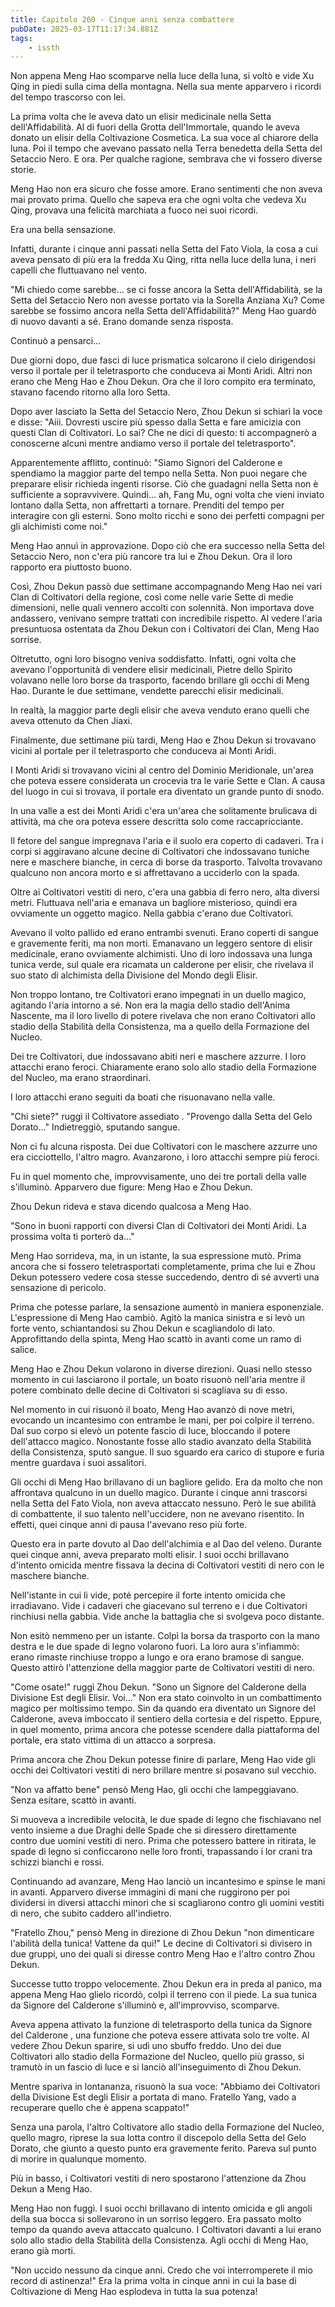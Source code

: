 ```yaml
---
title: Capitolo 260 - Cinque anni senza combattere
pubDate: 2025-03-17T11:17:34.881Z
tags:
    - issth
---
```



Non appena Meng Hao scomparve nella luce della luna, si voltò e vide Xu Qing in piedi sulla cima della montagna. Nella sua mente apparvero i ricordi del tempo trascorso con lei.


La prima volta che le aveva dato un elisir medicinale nella Setta dell'Affidabilità. Al di fuori della Grotta dell'Immortale, quando le aveva donato un elisir della Coltivazione Cosmetica. La sua voce al chiarore della luna. Poi il tempo che avevano passato nella Terra benedetta della Setta del Setaccio Nero. E ora.
Per qualche ragione, sembrava che vi fossero diverse storie.


Meng Hao non era sicuro che fosse amore. Erano sentimenti che non aveva mai provato prima. Quello che sapeva era che ogni volta che vedeva Xu Qing, provava una felicità marchiata a fuoco nei suoi ricordi.


Era una bella sensazione.


Infatti, durante i cinque anni passati nella Setta del Fato Viola, la cosa a cui aveva pensato di più era la fredda Xu Qing, ritta nella luce della luna, i neri capelli che fluttuavano nel vento.


"Mi chiedo come sarebbe... se ci fosse ancora la Setta dell'Affidabilità, se la Setta del Setaccio Nero non avesse portato via la Sorella Anziana Xu? Come sarebbe se fossimo ancora nella Setta dell'Affidabilità?"
Meng Hao guardò di nuovo davanti a sé. Erano domande senza risposta.


Continuò a pensarci...


Due giorni dopo, due fasci di luce prismatica solcarono il cielo dirigendosi verso il portale per il teletrasporto che conduceva ai Monti Aridi. Altri non erano che Meng Hao e Zhou Dekun. Ora che il loro compito era terminato, stavano facendo ritorno alla loro Setta.


Dopo aver lasciato la Setta del Setaccio Nero, Zhou Dekun si schiarì la voce e disse: "Aiii. Dovresti uscire più spesso dalla Setta e fare amicizia con questi Clan di Coltivatori. Lo sai? Che ne dici di questo: ti accompagnerò a conoscerne alcuni mentre andiamo verso il portale del teletrasporto".


Apparentemente afflitto, continuò: "Siamo Signori del Calderone e spendiamo la maggior parte del tempo nella Setta. Non puoi negare che preparare elisir richieda ingenti risorse. Ciò che guadagni nella Setta non è sufficiente a sopravvivere. Quindi... ah, Fang Mu, ogni volta che vieni inviato lontano dalla Setta, non affrettarti a tornare. Prenditi del tempo per interagire con gli esterni. Sono molto ricchi e sono dei perfetti compagni per gli alchimisti come noi."


Meng Hao annuì in approvazione. Dopo ciò che era successo nella Setta del Setaccio Nero, non c'era più rancore tra lui e Zhou Dekun. Ora il loro rapporto era piuttosto buono.


Così, Zhou Dekun passò due settimane accompagnando Meng Hao nei vari Clan di Coltivatori della regione, così come nelle varie Sette di medie dimensioni, nelle quali vennero accolti con solennità. Non importava dove andassero, venivano sempre trattati con incredibile rispetto. Al vedere l'aria presuntuosa ostentata da Zhou Dekun con i Coltivatori dei Clan, Meng Hao sorrise.


Oltretutto, ogni loro bisogno veniva soddisfatto. Infatti, ogni volta che avevano l'opportunità di vendere elisir medicinali, Pietre dello Spirito volavano nelle loro borse da trasporto, facendo brillare gli occhi di Meng Hao. Durante le due settimane, vendette parecchi elisir medicinali.


In realtà, la maggior parte degli elisir che aveva venduto erano quelli che aveva ottenuto da Chen Jiaxi.


Finalmente, due settimane più tardi, Meng Hao e Zhou Dekun si trovavano vicini al portale per il teletrasporto che conduceva ai Monti Aridi.


I Monti Aridi si trovavano vicini al centro del Dominio Meridionale, un'area che poteva essere considerata un crocevia tra le varie Sette e Clan. A causa del luogo in cui si trovava, il portale era diventato un grande punto di snodo.


In una valle a est dei Monti Aridi c'era un'area che solitamente brulicava di attività, ma che ora poteva essere descritta solo come raccapricciante.


Il fetore del sangue impregnava l'aria e il suolo era coperto di cadaveri. Tra i corpi si aggiravano alcune decine di Coltivatori che indossavano tuniche nere e maschere bianche, in cerca di borse da trasporto.
Talvolta trovavano qualcuno non ancora morto e si affrettavano a ucciderlo con la spada.


Oltre ai Coltivatori vestiti di nero, c'era una gabbia di ferro nero, alta diversi metri. Fluttuava nell'aria e emanava un bagliore misterioso, quindi era ovviamente un oggetto magico. Nella gabbia c'erano due Coltivatori.


Avevano il volto pallido ed erano entrambi svenuti. Erano coperti di sangue e gravemente feriti, ma non morti. Emanavano un leggero sentore di elisir medicinale, erano ovviamente alchimisti. Uno di loro indossava una lunga tunica verde, sul quale era ricamata un calderone per elisir, che rivelava il suo stato di alchimista della Divisione del Mondo degli Elisir.


Non troppo lontano, tre Coltivatori erano impegnati in un duello magico, agitando l'aria intorno a sé. Non era la magia dello stadio dell'Anima Nascente, ma il loro livello di potere rivelava che non erano Coltivatori allo stadio della Stabilità della Consistenza, ma a quello della Formazione del Nucleo.


Dei tre Coltivatori, due indossavano abiti neri e maschere azzurre. I loro attacchi erano feroci.
Chiaramente erano solo allo stadio della Formazione del Nucleo, ma erano straordinari.


I loro attacchi erano seguiti da boati che risuonavano nella valle.


"Chi siete?" ruggì il Coltivatore assediato . "Provengo dalla Setta del Gelo Dorato..." Indietreggiò, sputando sangue.


Non ci fu alcuna risposta. Dei due Coltivatori con le maschere azzurre uno era cicciottello, l'altro magro. Avanzarono, i loro attacchi sempre più feroci.


Fu in quel momento che, improvvisamente, uno dei tre portali della valle s'illuminò. Apparvero due figure: Meng Hao e Zhou Dekun.


Zhou Dekun rideva e stava dicendo qualcosa a Meng Hao.


"Sono in buoni rapporti con diversi Clan di Coltivatori dei Monti Aridi. La prossima volta ti porterò da..."


Meng Hao sorrideva, ma, in un istante, la sua espressione mutò. Prima ancora che si fossero teletrasportati completamente, prima che lui e Zhou Dekun potessero vedere cosa stesse succedendo, dentro di sé avvertì una sensazione di pericolo.


Prima che potesse parlare, la sensazione aumentò in maniera esponenziale. L'espressione di Meng Hao cambiò. Agitò la manica sinistra e si levò un forte vento, schiantandosi su Zhou Dekun e scagliandolo di lato. Approfittando della spinta, Meng Hao scattò in avanti come un ramo di salice.


Meng Hao e Zhou Dekun volarono in diverse direzioni. Quasi nello stesso momento in cui lasciarono il portale, un boato risuonò nell'aria mentre il potere combinato delle decine di Coltivatori si scagliava su di esso.


Nel momento in cui risuonò il boato, Meng Hao avanzò di nove metri, evocando un incantesimo con entrambe le mani, per poi colpire il terreno. Dal suo corpo si elevò un potente fascio di luce, bloccando il potere dell'attacco magico. Nonostante fosse allo stadio avanzato della Stabilità della Consistenza, sputò sangue. Il suo sguardo era carico di stupore e furia mentre guardava i suoi assalitori.


Gli occhi di Meng Hao brillavano di un bagliore gelido. Era da molto che non affrontava qualcuno in un duello magico. Durante i cinque anni trascorsi nella Setta del Fato Viola, non aveva attaccato nessuno.
Però le sue abilità di combattente, il suo talento nell'uccidere, non ne avevano risentito. In effetti, quei cinque anni di pausa l'avevano reso più forte.


Questo era in parte dovuto al Dao dell'alchimia e al Dao del veleno. Durante quei cinque anni, aveva preparato molti elisir. I suoi occhi brillavano d'intento omicida mentre fissava la decina di Coltivatori vestiti di nero con le maschere bianche.


Nell'istante in cui li vide, poté percepire il forte intento omicida che irradiavano. Vide i cadaveri che giacevano sul terreno e i due Coltivatori rinchiusi nella gabbia. Vide anche la battaglia che si svolgeva poco distante.


Non esitò nemmeno per un istante. Colpì la borsa da trasporto con la mano destra e le due spade di legno volarono fuori. La loro aura s'infiammò: erano rimaste rinchiuse troppo a lungo e ora erano bramose di sangue. Questo attirò l'attenzione della maggior parte de Coltivatori vestiti di nero.


"Come osate!" ruggì Zhou Dekun. "Sono un Signore del Calderone della Divisione Est degli Elisir. Voi..."
Non era stato coinvolto in un combattimento magico per moltissimo tempo. Sin da quando era diventato un Signore del Calderone, aveva imboccato il sentiero della cortesia e del rispetto. Eppure, in quel momento, prima ancora che potesse scendere dalla piattaforma del portale, era stato vittima di un attacco a sorpresa.


Prima ancora che Zhou Dekun potesse finire di parlare, Meng Hao vide gli occhi dei Coltivatori vestiti di nero brillare mentre si posavano sul vecchio.


"Non va affatto bene" pensò Meng Hao, gli occhi che lampeggiavano. Senza esitare, scattò in avanti.


Si muoveva a incredibile velocità, le due spade di legno che fischiavano nel vento insieme a due Draghi delle Spade che si diressero direttamente contro due uomini vestiti di nero. Prima che potessero battere in ritirata, le spade di legno si conficcarono nelle loro fronti, trapassando i lor crani tra schizzi bianchi e rossi.


Continuando ad avanzare, Meng Hao lanciò un incantesimo e spinse le mani in avanti. Apparvero diverse immagini di mani che ruggirono per poi dividersi in diversi attacchi minori che si scagliarono contro gli uomini vestiti di nero, che subito caddero all'indietro.


"Fratello Zhou," pensò Meng in direzione di Zhou Dekun "non dimenticare l'abilità della tunica! Vattene da qui!" Le decine di Coltivatori si divisero in due gruppi, uno dei quali si diresse contro Meng Hao e l'altro contro Zhou Dekun.


Successe tutto troppo velocemente. Zhou Dekun era in preda al panico, ma appena Meng Hao glielo ricordò, colpì il terreno con il piede. La sua tunica da Signore del Calderone s'illuminò e, all'improvviso, scomparve.


Aveva appena attivato la funzione di teletrasporto della tunica da Signore del Calderone , una funzione che poteva essere attivata solo tre volte. Al vedere Zhou Dekun sparire, si udì uno sbuffo freddo. Uno dei due Coltivatori allo stadio della Formazione del Nucleo, quello più grasso, si tramutò in un fascio di luce e si lanciò all'inseguimento di Zhou Dekun.


Mentre spariva in lontananza, risuonò la sua voce: "Abbiamo dei Coltivatori della Divisione Est degli Elisir a portata di mano. Fratello Yang, vado a recuperare quello che è appena scappato!"


Senza una parola, l'altro Coltivatore allo stadio della Formazione del Nucleo, quello magro, riprese la sua lotta contro il discepolo della Setta del Gelo Dorato, che giunto a questo punto era gravemente ferito.
Pareva sul punto di morire in qualunque momento.


Più in basso, i Coltivatori vestiti di nero spostarono l'attenzione da Zhou Dekun a Meng Hao.


Meng Hao non fuggì. I suoi occhi brillavano di intento omicida e gli angoli della sua bocca si sollevarono in un sorriso leggero. Era passato molto tempo da quando aveva attaccato qualcuno. I Coltivatori davanti a lui erano solo allo stadio della Stabilità della Consistenza. Agli occhi di Meng Hao, erano già morti.


"Non uccido nessuno da cinque anni. Credo che voi interromperete il mio record di astinenza!" Era la prima volta in cinque anni in cui la base di Coltivazione di Meng Hao esplodeva in tutta la sua potenza!
                                                        



